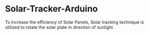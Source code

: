 # Solar-Tracker-Arduino
To increase the efficiency of Solar Panels, Solar tracking technique is utilized to rotate the solar plate in direction of sunlight.
